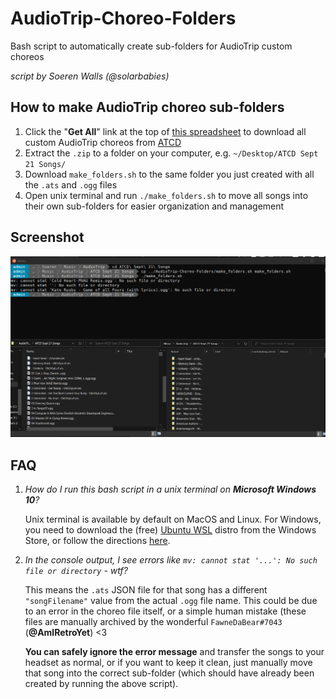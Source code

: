# AudioTrip-Choreo-Folders
Bash script to automatically create sub-folders for AudioTrip custom choreos

*script by Soeren Walls (@solarbabies)*

## How to make AudioTrip choreo sub-folders

1. Click the "**Get All**" link at the top of [this spreadsheet](https://docs.google.com/spreadsheets/d/e/2PACX-1vSkLrlwY9o4Rx0mfkhanArNRbuRvX5acyV_DuhFTo86p-dl-dgrZfqKSn6ob-S2HIC0AhiD-pi4ItbR/pubhtml?gid=0&single=true) to download all custom AudioTrip choreos from [ATCD](https://discord.gg/3vZP5YK)
2. Extract the `.zip` to a folder on your computer, e.g. `~/Desktop/ATCD Sept 21 Songs/`
3. Download `make_folders.sh` to the same folder you just created with all the `.ats` and `.ogg` files
4. Open unix terminal and run `./make_folders.sh` to move all songs into their own sub-folders for easier organization and management

## Screenshot

![screenshot](example-screenshot.png)

## FAQ

1. *How do I run this bash script in a unix terminal on **Microsoft Windows 10**?*

    Unix terminal is available by default on MacOS and Linux. For Windows, you need to download the (free) [Ubuntu WSL](https://ubuntu.com/wsl) distro from the Windows Store, or follow the directions [here](https://docs.microsoft.com/en-us/windows/wsl/install).

2. *In the console output, I see errors like `mv: cannot stat '...': No such file or directory` - wtf?*

    This means the `.ats` JSON file for that song has a different `"songFilename"` value from the actual `.ogg` file name. This could be due to an error in the choreo file itself, or a simple human mistake (these files are manually archived by the wonderful `FawneDaBear#7043` (**@AmlRetroYet**) <3

    **You can safely ignore the error message** and transfer the songs to your headset as normal, or if you want to keep it clean, just manually move that song into the correct sub-folder (which should have already been created by running the above script).
